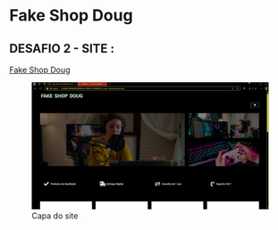 # Fake Shop Doug

## DESAFIO 2 - SITE :
[Fake Shop Doug](http://ae240be7566a84393a5855e3e170592b-1274894021.us-east-1.elb.amazonaws.com/)

<figure>
  <img src="./src/assets/fakeshopdoug.jpg" alt="Fake SHop Doug Site">
  <figcaption>Capa do site</figcaption>
</figure>